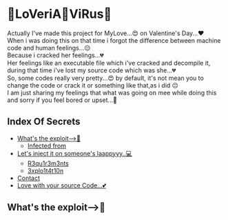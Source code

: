 # 👾LoVeriA👾ViRus👾
Actually I've made this project for MyLove...😍 on Valentine's Day...❤️<br>
When i was doing this on that time i forgot the difference between machine code and human feelings...😔 <br>Because i cracked her feelings...💔<br>
Her feelings like an executable file which i've cracked and decompile it, during that time i've lost my source code which was she...💔<br>
So, some codes really very pretty...😍 by default, it's not mean you to change the code or crack it or something like that,as i did 😔<br>
I am just sharing my feelings that what was going on mee while doing this and sorry if you feel bored or upset...🙏

## Index Of Secrets
* [What's the exploit-->🤯](#about-the-topic)
  * [Infected from](#built-with)
* [Let's inject it on someone's laappyyy..💻](#getting-started)
  * [R3qu1r3m3nts](#requirements)
  * [3xplo1t4t10n](#execute)
* [Contact](#contact)
* [Love with your source Code...💕](#don't-search-for-another-code)

## What's the exploit-->🤯
